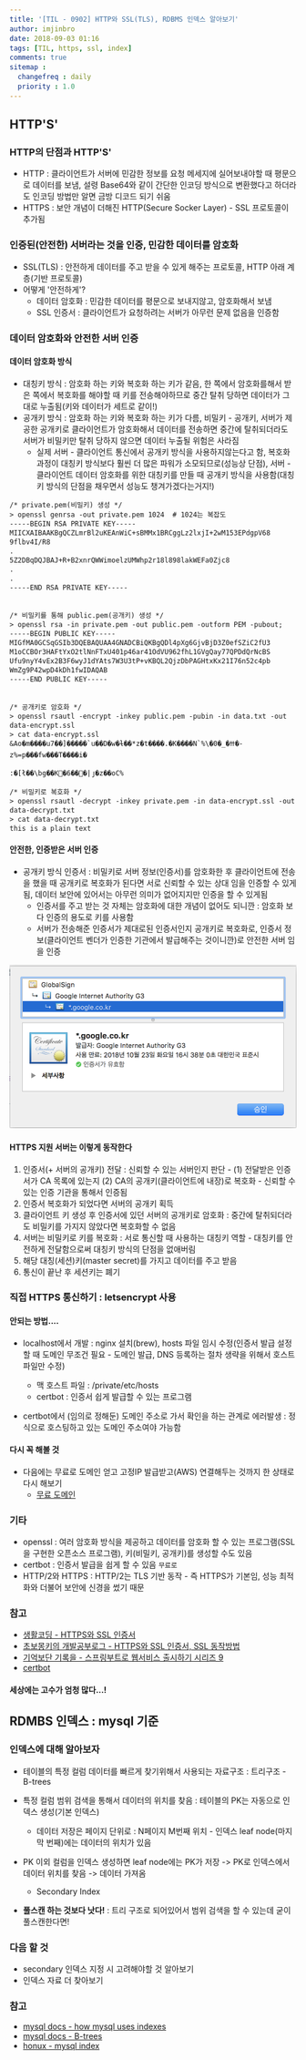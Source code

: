 ```yaml
---
title: '[TIL - 0902] HTTP와 SSL(TLS), RDBMS 인덱스 알아보기'
author: imjinbro
date: 2018-09-03 01:16
tags: [TIL, https, ssl, index]
comments: true
sitemap :
  changefreq : daily
  priority : 1.0
---
```


## HTTP'S'
### HTTP의 단점과 HTTP'S'
* HTTP : 클라이언트가 서버에 민감한 정보를 요청 메세지에 실어보내야할 때 평문으로 데이터를 보냄, 설령 Base64와 같이 간단한 인코딩 방식으로 변환했다고 하더라도 인코딩 방법만 알면 금방 디코드 되기 쉬움
* HTTPS : 보안 개념이 더해진 HTTP(Secure Socker Layer) - SSL 프로토콜이 추가됨

### 인증된(안전한) 서버라는 것을 인증, 민감한 데이터를 암호화
* SSL(TLS) : 안전하게 데이터를 주고 받을 수 있게 해주는 프로토콜, HTTP 아래 계층(기반 프로토콜)
* 어떻게 '안전하게'?
  * 데이터 암호화 : 민감한 데이터를 평문으로 보내지않고, 암호화해서 보냄
  * SSL 인증서 : 클라이언트가 요청하려는 서버가 아무런 문제 없음을 인증함
  
### 데이터 암호화와 안전한 서버 인증
#### 데이터 암호화 방식
* 대칭키 방식 : 암호화 하는 키와 복호화 하는 키가 같음, 한 쪽에서 암호화를해서 받은 쪽에서 복호화를 해야할 때 키를 전송해야하므로 중간 탈취 당하면 데이터가 그대로 누출됨(키와 데이터가 세트로 같이!)
* 공개키 방식 : 암호화 하는 키와 복호화 하는 키가 다름, 비밀키 - 공개키, 서버가 제공한 공개키로 클라이언트가 암호화해서 데이터를 전송하면 중간에 탈취되더라도 서버가 비밀키만 탈취 당하지 않으면 데이터 누출될 위험은 사라짐
  * 실제 서버 - 클라이언트 통신에서 공개키 방식을 사용하지않는다고 함, 복호화 과정이 대칭키 방식보다 훨씬 더 많은 파워가 소모되므로(성능상 단점), 서버 - 클라이언트 데이터 암호화를 위한 대칭키를 만들 때 공개키 방식을 사용함(대칭키 방식의 단점을 채우면서 성능도 챙겨가겠다는거지!)
  
~~~
/* private.pem(비밀키) 생성 */
> openssl genrsa -out private.pem 1024  # 1024는 복잡도
-----BEGIN RSA PRIVATE KEY-----
MIICXAIBAAKBgQCZLmrBl2uKEAnWiC+sBMMx1BRCggLz2lxjI+2wM153EPdgpV68
9flbv4I/R8
.
5Z2DBqDQJBAJ+R+B2xnrQWWimoelzUMWhp2r18l898lakWEFa0Zjc8
.
.
-----END RSA PRIVATE KEY-----


/* 비밀키를 통해 public.pem(공개키) 생성 */
> openssl rsa -in private.pem -out public.pem -outform PEM -pubout;
-----BEGIN PUBLIC KEY-----
MIGfMA0GCSqGSIb3DQEBAQUAA4GNADCBiQKBgQDl4pXg6GjvBjD3Z0efSZiC2fU3
M1oCCBOr3HAFtYxO2tlNnFTxU401p46ar41OdVU962fhL1GVgQay77QPDdQrNcBS
Ufu9nyY4vEx2B3F6wyJ1dYAts7W3U3tP+vKBQL2QjzDbPAGHtxKx21I76n52c4pb
WmZg9P42wpD4kDh1fwIDAQAB
-----END PUBLIC KEY-----


/* 공개키로 암호화 */
> openssl rsautl -encrypt -inkey public.pem -pubin -in data.txt -out data-encrypt.ssl
> cat data-encrypt.ssl
&Ao�m����u7��]�����`u��D�w�ɫ��*z�t����.�K����N`%\�ߚ�_�0�-z%=p���fw���T����i�
                                                                             :�[ł��\bg��K�6���|յ�z��oC%

/* 비밀키로 복호화 */
> openssl rsautl -decrypt -inkey private.pem -in data-encrypt.ssl -out data-decrypt.txt
> cat data-decrypt.txt
this is a plain text
~~~
  
#### 안전한, 인증받은 서버 인증
* 공개키 방식 인증서 : 비밀키로 서버 정보(인증서)를 암호화한 후 클라이언트에 전송을 했을 때 공개키로 복호화가 된다면 서로 신뢰할 수 있는 상대 임을 인증할 수 있게됨, 데이터 보안에 있어서는 아무런 의미가 없어지지만 인증을 할 수 있게됨
  * 인증서를 주고 받는 것 자체는 암호화에 대한 개념이 없어도 되니깐 : 암호화 보다 인증의 용도로 키를 사용함
  * 서버가 전송해준 인증서가 제대로된 인증서인지 공개키로 복호화로, 인증서 정보(클라이언트 벤더가 인증한 기관에서 발급해주는 것이니깐)로 안전한 서버 임을 인증
  
![](/files/2018-09-02-TIL/google_certificate_of_auth.png)
  
#### HTTPS 지원 서버는 이렇게 동작한다
1. 인증서(+ 서버의 공개키) 전달 : 신뢰할 수 있는 서버인지 판단 - (1) 전달받은 인증서가 CA 목록에 있는지 (2) CA의 공개키(클라이언트에 내장)로 복호화 - 신뢰할 수 있는 인증 기관을 통해서 인증됨
2. 인증서 복호화가 되었다면 서버의 공개키 획득 
3. 클라이언트 키 생성 후 인증서에 있던 서버의 공개키로 암호화 : 중간에 탈취되더라도 비밀키를 가지지 않았다면 복호화할 수 없음
4. 서버는 비밀키로 키를 복호화 : 서로 통신할 때 사용하는 대칭키 역할 - 대칭키를 안전하게 전달함으로써 대칭키 방식의 단점을 없애버림
5. 해당 대칭(세션)키(master secret)를 가지고 데이터를 주고 받음
6. 통신이 끝난 후 세션키는 폐기
  
### 직접 HTTPS 통신하기 : letsencrypt 사용
#### 안되는 방법....
* localhost에서 개발 : nginx 설치(brew), hosts 파일 임시 수정(인증서 발급 설정할 때 도메인 무조건 필요 - 도메인 발급, DNS 등록하는 절차 생략을 위해서 호스트 파일만 수정)
  * 맥 호스트 파일 : /private/etc/hosts
  * certbot : 인증서 쉽게 발급할 수 있는 프로그램

* certbot에서 (임의로 정해둔) 도메인 주소로 가서 확인을 하는 관계로 에러발생 : 정식으로 호스팅하고 있는 도메인 주소여야 가능함

#### 다시 꼭 해볼 것
* 다음에는 무료로 도메인 얻고 고정IP 발급받고(AWS) 연결해두는 것까지 한 상태로 다시 해보기
  * [무료 도메인](https://www.freenom.com/)
  
### 기타 
* openssl : 여러 암호화 방식을 제공하고 데이터를 암호화 할 수 있는 프로그램(SSL을 구현한 오픈소스 프로그램), 키(비밀키, 공개키)를 생성할 수도 있음
* certbot : 인증서 발급을 쉽게 할 수 있음 ```무료로```
* HTTP/2와 HTTPS : HTTP/2는 TLS 기반 동작 - 즉 HTTPS가 기본임, 성능 최적화와 더불어 보안에 신경을 썼기 때문
  
### 참고 
* [생활코딩 - HTTPS와 SSL 인증서](https://opentutorials.org/course/228/4894)
* [초보몽키의 개발공부로그 - HTTPS와 SSL 인증서, SSL 동작방법](https://wayhome25.github.io/cs/2018/03/11/ssl-https/)
* [기억보단 기록을 - 스프링부트로 웹서비스 출시하기 시리즈 9](https://jojoldu.tistory.com/270)
* [certbot](https://certbot.eff.org/lets-encrypt)
  
#### 세상에는 고수가 엄청 많다...!

## RDMBS 인덱스 : mysql 기준
### 인덱스에 대해 알아보자
* 테이블의 특정 컬럼 데이터를 빠르게 찾기위해서 사용되는 자료구조 : 트리구조 - B-trees
* 특정 컬럼 범위 검색을 통해서 데이터의 위치를 찾음 : 테이블의 PK는 자동으로 인덱스 생성(기본 인덱스)
  * 데이터 저장은 페이지 단위로 : N페이지 M번째 위치 - 인덱스 leaf node(마지막 번째)에는 데이터의 위치가 있음

* PK 이외 컬럼을 인덱스 생성하면 leaf node에는 PK가 저장 -> PK로 인덱스에서 데이터 위치를 찾음 -> 데이터 가져옴
  * Secondary Index

* **풀스캔 하는 것보다 낫다!** : 트리 구조로 되어있어서 범위 검색을 할 수 있는데 굳이 풀스캔한다면!

### 다음 할 것
* secondary 인덱스 지정 시 고려해야할 것 알아보기
* 인덱스 자료 더 찾아보기
  
### 참고
* [mysql docs - how mysql uses indexes](https://dev.mysql.com/doc/refman/5.6/en/mysql-indexes.html)
* [mysql docs - B-trees](https://dev.mysql.com/doc/refman/5.6/en/glossary.html#glos_b_tree)
* [honux - mysql index](https://www.youtube.com/watch?v=2yeIGbxRJj0)



